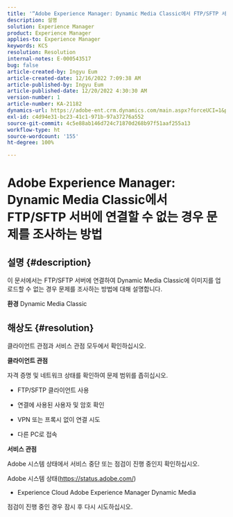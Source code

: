 ```yaml
---
title: '“Adobe Experience Manager: Dynamic Media Classic에서 FTP/SFTP 서버에 연결할 수 없는 경우 문제를 조사하는 방법”'
description: 설명
solution: Experience Manager
product: Experience Manager
applies-to: Experience Manager
keywords: KCS
resolution: Resolution
internal-notes: E-000543517
bug: false
article-created-by: Ingyu Eum
article-created-date: 12/16/2022 7:09:38 AM
article-published-by: Ingyu Eum
article-published-date: 12/20/2022 4:30:30 AM
version-number: 1
article-number: KA-21182
dynamics-url: https://adobe-ent.crm.dynamics.com/main.aspx?forceUCI=1&pagetype=entityrecord&etn=knowledgearticle&id=beb63494-107d-ed11-81ac-6045bd006c82
exl-id: c4d94e31-bc23-41c1-971b-97a37276a552
source-git-commit: 4c5e88ab146d724c71870d268b97f51aaf255a13
workflow-type: ht
source-wordcount: '155'
ht-degree: 100%

---
```


# Adobe Experience Manager: Dynamic Media Classic에서 FTP/SFTP 서버에 연결할 수 없는 경우 문제를 조사하는 방법

## 설명 {#description}


이 문서에서는 FTP/SFTP 서버에 연결하여 Dynamic Media Classic에 이미지를 업로드할 수 없는 경우 문제를 조사하는 방법에 대해 설명합니다.

<b>환경</b>
Dynamic Media Classic


## 해상도 {#resolution}


클라이언트 관점과 서비스 관점 모두에서 확인하십시오.

<b>클라이언트 관점</b>

자격 증명 및 네트워크 상태를 확인하여 문제 범위를 좁히십시오.

- FTP/SFTP 클라이언트 사용

- 연결에 사용된 사용자 및 암호 확인

- VPN 또는 프록시 없이 연결 시도

- 다른 PC로 접속

<b>서비스 관점</b>

Adobe 시스템 상태에서 서비스 중단 또는 점검이 진행 중인지 확인하십시오.

Adobe 시스템 상태(https://status.adobe.com/)

- Experience Cloud  Adobe Experience Manager  Dynamic Media

점검이 진행 중인 경우 잠시 후 다시 시도하십시오.
